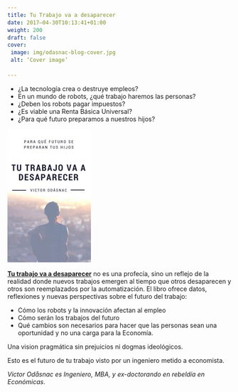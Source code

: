 ```yaml
---
title: Tu Trabajo va a desaparecer
date: 2017–04-30T10:13:41+01:00
weight: 200
draft: false
cover:
 image: img/odasnac-blog-cover.jpg
 alt: ‘Cover image’
 
---
```


- ¿La tecnología crea o destruye empleos?
- En un mundo de robots, ¿qué trabajo haremos las personas?
- ¿Deben los robots pagar impuestos?
- ¿Es viable una Renta Básica Universal?
- ¿Para qué futuro preparamos a nuestros hijos?

![Cover](/img/ttvd-cover-188x300.jpg)

[**Tu trabajo va a desaparecer**](https://www.amazon.es/dp/B072L6FP5H/) no es una profecía, sino un reflejo de la realidad donde nuevos trabajos emergen al tiempo que otros desaparecen y otros son reemplazados por la automatización. El libro ofrece datos, reflexiones y nuevas perspectivas sobre el futuro del trabajo:
- Cómo los robots y la innovación afectan al empleo
- Cómo serán los trabajos del futuro
- Qué cambios son necesarios para hacer que las personas sean una oportunidad y no una carga para la Economía.

Una vision pragmática sin prejuicios ni dogmas ideológicos.

Esto es el futuro de tu trabajo visto por un ingeniero metido a economista.

*Victor Odåsnac es Ingeniero, MBA, y ex-doctorando en rebeldía en Económicas*.
